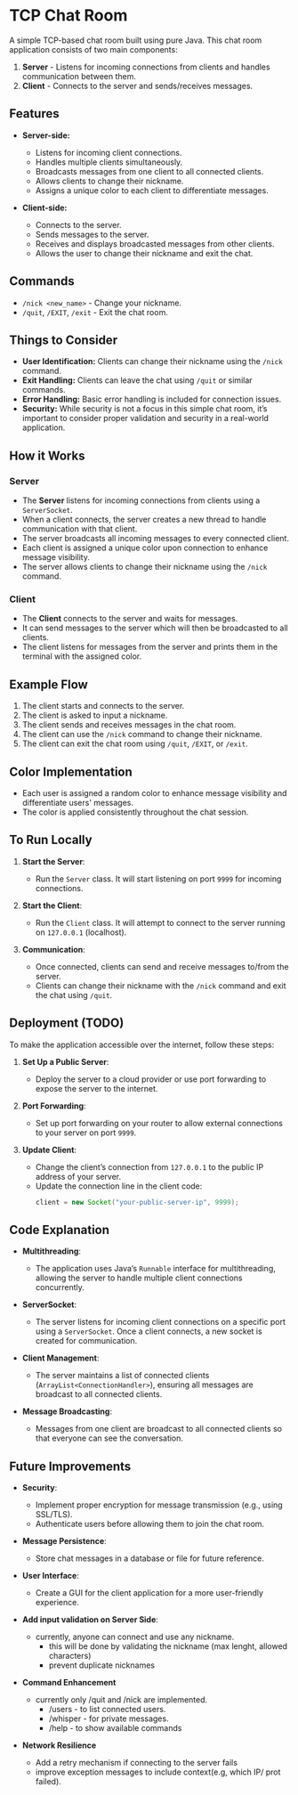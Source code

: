 # TCP Chat Room

A simple TCP-based chat room built using pure Java. This chat room application consists of two main components:

1. **Server** - Listens for incoming connections from clients and handles communication between them.
2. **Client** - Connects to the server and sends/receives messages.

## Features

- **Server-side:**
    - Listens for incoming client connections.
    - Handles multiple clients simultaneously.
    - Broadcasts messages from one client to all connected clients.
    - Allows clients to change their nickname.
    - Assigns a unique color to each client to differentiate messages.

- **Client-side:**
    - Connects to the server.
    - Sends messages to the server.
    - Receives and displays broadcasted messages from other clients.
    - Allows the user to change their nickname and exit the chat.

## Commands

- `/nick <new_name>` - Change your nickname.
- `/quit`, `/EXIT`, `/exit` - Exit the chat room.

## Things to Consider

- **User Identification:** Clients can change their nickname using the `/nick` command.
- **Exit Handling:** Clients can leave the chat using `/quit` or similar commands.
- **Error Handling:** Basic error handling is included for connection issues.
- **Security:** While security is not a focus in this simple chat room, it’s important to consider proper validation and security in a real-world application.

## How it Works

### Server

- The **Server** listens for incoming connections from clients using a `ServerSocket`.
- When a client connects, the server creates a new thread to handle communication with that client.
- The server broadcasts all incoming messages to every connected client.
- Each client is assigned a unique color upon connection to enhance message visibility.
- The server allows clients to change their nickname using the `/nick` command.

### Client

- The **Client** connects to the server and waits for messages.
- It can send messages to the server which will then be broadcasted to all clients.
- The client listens for messages from the server and prints them in the terminal with the assigned color.

## Example Flow

1. The client starts and connects to the server.
2. The client is asked to input a nickname.
3. The client sends and receives messages in the chat room.
4. The client can use the `/nick` command to change their nickname.
5. The client can exit the chat room using `/quit`, `/EXIT`, or `/exit`.

## Color Implementation

- Each user is assigned a random color to enhance message visibility and differentiate users' messages.
- The color is applied consistently throughout the chat session.

## To Run Locally

1. **Start the Server**:
    - Run the `Server` class. It will start listening on port `9999` for incoming connections.

2. **Start the Client**:
    - Run the `Client` class. It will attempt to connect to the server running on `127.0.0.1` (localhost).

3. **Communication**:
    - Once connected, clients can send and receive messages to/from the server.
    - Clients can change their nickname with the `/nick` command and exit the chat using `/quit`.

## Deployment (TODO)

To make the application accessible over the internet, follow these steps:

1. **Set Up a Public Server**:
    - Deploy the server to a cloud provider or use port forwarding to expose the server to the internet.

2. **Port Forwarding**:
    - Set up port forwarding on your router to allow external connections to your server on port `9999`.

3. **Update Client**:
    - Change the client’s connection from `127.0.0.1` to the public IP address of your server.
    - Update the connection line in the client code:
      ```java
      client = new Socket("your-public-server-ip", 9999);
      ```

## Code Explanation

- **Multithreading**:
    - The application uses Java’s `Runnable` interface for multithreading, allowing the server to handle multiple client connections concurrently.

- **ServerSocket**:
    - The server listens for incoming client connections on a specific port using a `ServerSocket`. Once a client connects, a new socket is created for communication.

- **Client Management**:
    - The server maintains a list of connected clients (`ArrayList<ConnectionHandler>`), ensuring all messages are broadcast to all connected clients.

- **Message Broadcasting**:
    - Messages from one client are broadcast to all connected clients so that everyone can see the conversation.

## Future Improvements

- **Security**:
    - Implement proper encryption for message transmission (e.g., using SSL/TLS).
    - Authenticate users before allowing them to join the chat room.

- **Message Persistence**:
    - Store chat messages in a database or file for future reference.

- **User Interface**:
    - Create a GUI for the client application for a more user-friendly experience.

- **Add input validation on Server Side**:
  - currently, anyone can connect and use any nickname.
    - this will be done by validating the nickname (max lenght, allowed characters)
    - prevent duplicate nicknames
- **Command Enhancement**
  - currently only /quit and /nick are implemented.
    - /users - to list connected users.
    - /whisper - for private messages.
    - /help - to show available commands
- **Network Resilience**
  - Add a retry mechanism if connecting to the server fails
  - improve exception messages to include context(e.g, which IP/ prot failed).